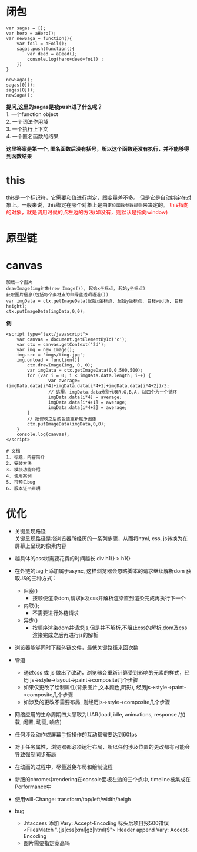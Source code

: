# 闭包  
	var sagas = [];  
	var hero = aHero();  
	var newSaga = function(){  
	 	var foil = aFoil();  
	 	sagas.push(function(){  
	 		var deed = aDeed();  
	 		console.log(hero+deed+foil)	;  
 		})  
	}  
  
	newSaga();  
	sagas[0]();  
	sagas[0]();  
	newSaga();  
  
**提问,这里的sagas是被push进了什么呢？**  
	1. 一个function object      
	2. 一个词法作用域 	  
	3. 一个执行上下文	  
	4. 一个匿名函数的结果  
  
**这里答案是第一个, 匿名函数后没有括号，所以这个函数还没有执行，并不能够得到函数结果**  
  
# this  
this是一个标识符，它需要和值进行绑定，跟变量差不多。 但是它是自动绑定在对象上。一般来说，this绑定在哪个对象上是由`定位函数参数规则`来决定的。
	<font color="#ff0000">this指向的对象，就是调用时候的点左边的方法(如没有，则默认是指向window)</font>  

# 原型链

# canvas
	加载一个图片
	drawImage(img对象(new Image()), 起始x坐标点, 起始y坐标点)
	获取图片信息(包括每个素材点的红绿蓝透明通道())
	var imgData = ctx.getImageData(起始x坐标点, 起始y坐标点, 目标width, 目标height);
	ctx.putImageData(imgData,0,0);
**例**  

    <script type="text/javascript">  
		var canvas = document.getElementById('c');  
		var ctx = canvas.getContext('2d');  
		var img = new Image();  
		img.src = 'imgs/timg.jpg';  
		img.onload = function(){  
			ctx.drawImage(img, 0, 0);  
			var imgData = ctx.getImageData(0,0,500,500);
			for (var i = 0; i < imgData.data.length; i++) {
					var average=(imgData.data[i*4]+imgData.data[i*4+1]+imgData.data[i*4+2])/3;
					// 这里，imgData.data分别代表R,G,B,A, 以四个为一个循环
					imgData.data[i*4] = average;
					imgData.data[i*4+1] = average;
					imgData.data[i*4+2] = average;
			}  
			// 把修改之后的色值重新赋予图像
			ctx.putImageData(imgData,0,0);  
		}  
		console.log(canvas);  
	</script>  

	# 文档	
	1. 标题，内容简介	
	2. 安装方法		
	3. 模块功能介绍
	4. 使用案例
	5. 可预见bug	
	6. 版本证书声明

# 优化
* 关键呈现路径  
	关键呈现路径是指浏览器所经历的一系列步骤，从而将html, css, js转换为在屏幕上呈现的像素内容  


* 越具体的css树需要花费的时间越长
	div h1{} > h1{}

* 在外链的tag上添加属于async, 这样浏览器会忽略脚本的请求继续解析dom
  获取JS的三种方式：
  	* 阻塞(<script type="text/javascript" src="***.jx"></script>)
  		* 按顺便渲染dom,请求js及css并解析渲染直到渲染完成再执行下一个
  	* 内联(<script> document.write('now') </script>);
  		* 不需要进行外链请求
  	* 异步(<script type="text/javascript" src="***.js" async></script>)
  		* 按顺序渲染dom并请求js,但是并不解析,不阻止css的解析,dom及css渲染完成之后再进行js的解析

* 浏览器能够同时下载外链文件，最低关键路径来回次数
* 管道
	* 通过css 或 js 做出了改动，浏览器会重新计算受到影响的元素的样式，经历 js->style->layout->paint->composite几个步骤
	* 如果仅更改了绘制属性(背景图片,文本颜色,阴影), 经历js->style->paint->composite几个步骤
	* 如涉及的更改不需要布局, 则经历js->style->composite几个步骤
* 网络应用的生命周期四大领取为LIAR(load, idle, animations, response /加载, 闲置, 动画, 响应)
* 任何涉及动作或屏幕手指操作的互动都需要达到60fps
* 对于任务属性，浏览器都必须运行布局，所以任何涉及位置的更改都有可能会导致强制同步布局
* 在动画的过程中，尽量避免布局和绘制流程
* 新版的chrome中rendering在console面板左边的三个点中, timeline被集成在Performance中
* 使用will-Change: transform/top/left/width/heigh

* bug
	* .htaccess  添加 Vary: Accept-Encoding 标头后项目报500错误
		<IfModule mod_headers.c>
		  <FilesMatch ".(js|css|xml|gz|html)$">
		    Header append Vary: Accept-Encoding
		  </FilesMatch>
		</IfModule>
	* 图片需要指定宽高吗